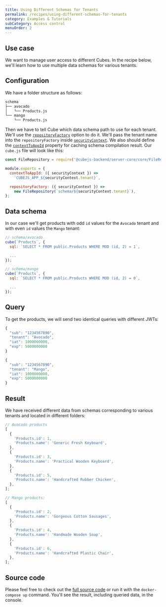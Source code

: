 ```yaml
---
title: Using Different Schemas for Tenants
permalink: /recipes/using-different-schemas-for-tenants
category: Examples & Tutorials
subCategory: Access control
menuOrder: 2
---
```


## Use case

We want to manage user access to different Cubes. In the recipe below, we'll
learn how to use multiple data schemas for various tenants.

## Configuration

We have a folder structure as follows:

```bash
schema
├── avocado
│   └── Products.js
└── mango
    └── Products.js
```

Then we have to tell Cube which data schema path to use for each tenant. We'll
use the [`repositoryFactory`](https://cube.dev/docs/config#repository-factory)
option to do it. We'll pass the tenant name into the `repositoryFactory` inside
[`securityContext`](https://cube.dev/docs/security/context#top). We also should
define the [`contextToAppId`](https://cube.dev/docs/config#context-to-app-id)
property for caching schema compilation result. Our `cube.js` file will look
like this:

```javascript
const FileRepository = require('@cubejs-backend/server-core/core/FileRepository');

module.exports = {
  contextToAppId: ({ securityContext }) =>
    `CUBEJS_APP_${securityContext.tenant}`,

  repositoryFactory: ({ securityContext }) =>
    new FileRepository(`schema/${securityContext.tenant}`),
};
```

## Data schema

In our case we'll get products with odd `id` values for the `Avocado` tenant and
with even `id` values the `Mango` tenant:

```javascript
// schema/avocado
cube(`Products`, {
  sql: `SELECT * FROM public.Products WHERE MOD (id, 2) = 1`,

  ...
});

// schema/mango
cube(`Products`, {
  sql: `SELECT * FROM public.Products WHERE MOD (id, 2) = 0`,

  ...
});
```

## Query

To get the products, we will send two identical queries with different JWTs:

```javascript
{
  "sub": "1234567890",
  "tenant": "Avocado",
  "iat": 1000000000,
  "exp": 5000000000
}
```

```javascript
{
  "sub": "1234567890",
  "tenant": "Mango",
  "iat": 1000000000,
  "exp": 5000000000
}
```

## Result

We have received different data from schemas corresponding to various tenants
and located in different folders:

```javascript
// Avocado products
[
  {
    'Products.id': 1,
    'Products.name': 'Generic Fresh Keyboard',
  },
  {
    'Products.id': 3,
    'Products.name': 'Practical Wooden Keyboard',
  },
  {
    'Products.id': 5,
    'Products.name': 'Handcrafted Rubber Chicken',
  },
];
```

```javascript
// Mango products:
[
  {
    'Products.id': 2,
    'Products.name': 'Gorgeous Cotton Sausages',
  },
  {
    'Products.id': 4,
    'Products.name': 'Handmade Wooden Soap',
  },
  {
    'Products.id': 6,
    'Products.name': 'Handcrafted Plastic Chair',
  },
];
```

## Source code

Please feel free to check out the
[full source code](https://github.com/cube-js/cube.js/tree/master/examples/recipes/using-different-schemas-for-tenants)
or run it with the `docker-compose up` command. You'll see the result, including
queried data, in the console.

